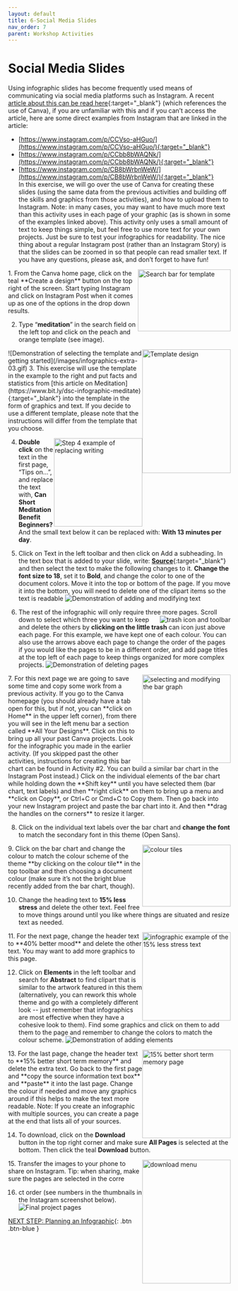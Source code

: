 ```yaml
---
layout: default
title: 6-Social Media Slides
nav_order: 7
parent: Workshop Activities
---
```

# Social Media Slides
Using infographic slides has become frequently used means of communicating via social media platforms such as Instagram. A recent [article about this can be read here](https://www.washingtonpost.com/technology/2020/08/15/instagram-race-activism-slideshow-graphics/){:target="_blank"} (which references the use of Canva), if you are unfamiliar with this and if you can’t access the article, here are some direct examples from Instagram that are linked in the article: 
  - [https://www.instagram.com/p/CCVso-aHGuo/](https://www.instagram.com/p/CCVso-aHGuo/){:target="_blank"}
  - [https://www.instagram.com/p/CCbb8bWAQNk/](https://www.instagram.com/p/CCbb8bWAQNk/){:target="_blank"}
  - [https://www.instagram.com/p/CB8bWrbnWeW/](https://www.instagram.com/p/CB8bWrbnWeW/){:target="_blank"}<br>
In  this exercise, we will go over the use of Canva for creating these slides (using the same data from the previous activities and building off the skills and graphics from those activities), and how to upload them to Instagram. Note: in many cases, you may want to have much more text than this activity uses in each page of your graphic (as is shown in some of the examples linked above). This activity only uses a small amount of text to keep things simple, but feel free to use more text for your own projects. Just be sure to test your infographics for readability. The nice thing about a regular Instagram post (rather than an Instagram Story) is that the slides can be zoomed in so that people can read smaller text. If you have any questions, please ask, and don’t forget to have fun!

<img src="images//infographics-media-01.png" style="float:right;width:210px;height:140px;" alt="Search bar for template"> 
1. From the Canva home page, click on the teal **Create a design** button on the top right of the screen. Start typing Instagram and click on Instagram Post when it comes up  as one of the  options in the drop down results.

2. Type “**meditation**” in the search field on the left top and click on the peach and orange template (see image).
<img src="images//infographics-media-02.png" style="float:right;width:200px;height:280px;" alt="Template design"> 
![Demonstration of selecting the template and getting started](/images/infographics-extra-03.gif)
3. This exercise will use the template in the example to the right and put facts and statistics from [this article on Meditation](https://www.bit.ly/dsc-infographic-meditate){:target="_blank"}  into the template in the form of graphics and text. If you decide to use a different template, please note that the instructions will differ from the template that you choose.

4. <img src="images//infographics-media-04.png" style="float:right;width:200px;height:200px;" alt="Step 4 example of replacing writing"> **Double click** on the text in the first page, “Tips on...”, and replace the text with, **Can Short Meditation Benefit Beginners?**  And the small text below it can be replaced with: **With 13 minutes per day**. 

5. Click on Text in the left toolbar and then click on Add a subheading. In the text box that is added to your slide, write: **[Source](https://www.bit.ly/dsc-infographic-meditate)**{:target="_blank"} and then select the text to make the following changes to it. **Change the font size to 18**, set it to **Bold**, and change the color to one of the document colors. Move it into the top or bottom of the page. If you move it into the bottom, you will need to delete one of the clipart items so the text is readable
![Demonstration of adding and modifying text](/images/infographics-media-06.gif)

6. The rest of the infographic will only require three more pages.<img src="images//infographics-media-05.png" style="float:right" alt="trash icon and toolbar">  Scroll down to select which three you want to keep and delete the others by **clicking on the little trash** can icon just above each page. For this example, we have kept one of each colour. You can also use the arrows above each page to change the order of the pages if you would like the pages to be in a different order, and add page titles at the top left of each page to keep things organized for more complex projects.
![Demonstration of deleting pages](/images/infographics-media-09.gif)
<img src="images//infographics-media-08.png" style="float:right;width:200px;height:200px;" alt="selecting and modifying the bar graph">
7. For this next page we are going to save some time and copy some work from a previous activity. If you go to the Canva homepage (you should already have a tab open for this, but if not, you can **click on Home** in the upper left corner), from there you will see in the left menu bar a section called **All Your Designs**. Click on this to bring up all your past Canva projects. Look for the infographic you made in the earlier activity. (If you skipped past the other activities, instructions for creating this bar chart can be found in Activity #2. You can build a similar bar chart in the Instagram Post instead.) Click on the individual elements of the bar chart while holding down the **Shift key** until you have selected them (bar chart, text labels) and then **right click** on them to bring up a menu and **click on Copy**, or Ctrl+C or Cmd+C to Copy them. Then go back into your new Instagram project and paste the bar chart into it. And then **drag the handles on the corners** to resize it larger.

8. Click on the individual text labels over the bar chart and **change the font** to match the secondary font in this theme (Open Sans).
<img src="images//infographics-media-10.png" style="float:right;width:200px;height:140px;" alt="colour tiles">
9. Click on the bar chart and change the colour to match the colour scheme of the theme **by clicking on the colour tile** in the top toolbar and then choosing a document colour (make sure it’s not the bright blue recently added from the bar chart, though).   

10. Change the heading text to **15% less stress** and delete the other text. Feel free to move things around until you like where things are situated and resize text as needed. 
<img src="images//infographics-media-11.png" style="float:right;width:200px;height:200px;" alt="infographic example of the 15% less stress text">
11. For the next page, change the header text to **40% better mood** and delete the other text. You may want to add more graphics to this page. 

12. Click on **Elements** in the left toolbar and search for **Abstract** to find clipart that is similar to the artwork featured in this them (alternatively, you can rework this whole theme and go with a completely different look -- just remember that infographics are most effective when they have a cohesive look to them). Find some graphics and click on them to add them to the page and remember to change the colors to match the colour scheme. 
![Demonstration of adding elements](/images/infographics-extra-12.gif)
<img src="images//infographics-media-13.png" style="float:right;width:200px;height:200px;" alt="15% better short term memory page">
13. For the last page, change the header text to **15% better short term memory** and delete the extra text. Go back to the first page and **copy the source information text box** and **paste** it into the last page. Change the colour if needed and move any graphics around if this helps to make the text more readable. Note: If you create an infographic with multiple sources, you can create a page at the end that lists all of your sources.

14. To download, click on the **Download** button in the top right corner and make sure **All Pages** is selected at the bottom. Then click the teal **Download** button. 
<img src="images//infographics-media-14.png" style="float:right;width:200px;height:280px;" alt="download menu">
15. Transfer the images to your phone to share on Instagram. Tip: when sharing, make sure the pages are selected in the corre

16. ct order (see numbers in the thumbnails in the Instagram screenshot below). 
![Final project pages](/images/infographics-media-15.jpeg)

[NEXT STEP: Planning an Infographic](canva-infographic-plan.html){: .btn .btn-blue }
